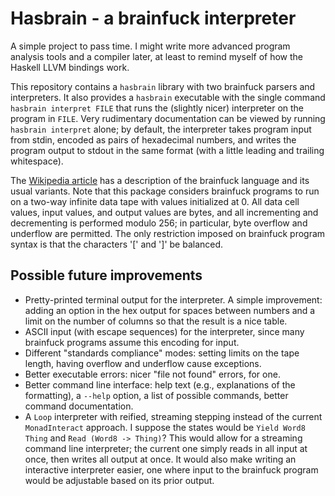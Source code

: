 # Hasbrain - a brainfuck interpreter

A simple project to pass time. I might write more advanced program analysis
tools and a compiler later, at least to remind myself of how the Haskell LLVM
bindings work.

This repository contains a `hasbrain` library with two brainfuck parsers and
interpreters. It also provides a `hasbrain` executable with the single command
`hasbrain interpret FILE` that runs the (slightly nicer) interpreter on the
program in `FILE`. Very rudimentary documentation can be viewed by running
`hasbrain interpret` alone; by default, the interpreter takes program input from
stdin, encoded as pairs of hexadecimal numbers, and writes the program output to
stdout in the same format (with a little leading and trailing whitespace).

The [Wikipedia article](https://en.wikipedia.org/wiki/Brainfuck) has a
description of the brainfuck language and its usual variants. Note that this
package considers brainfuck programs to run on a two-way infinite data tape with
values initialized at 0. All data cell values, input values, and output values
are bytes, and all incrementing and decrementing is performed modulo 256; in
particular, byte overflow and underflow are permitted. The only restriction
imposed on brainfuck program syntax is that the characters '[' and ']' be
balanced.


## Possible future improvements

- Pretty-printed terminal output for the interpreter. A simple improvement:
  adding an option in the hex output for spaces between numbers and a limit on
  the number of columns so that the result is a nice table.
- ASCII input (with escape sequences) for the interpreter, since many brainfuck
  programs assume this encoding for input.
- Different "standards compliance" modes: setting limits on the tape length,
  having overflow and underflow cause exceptions.
- Better executable errors: nicer "file not found" errors, for one.
- Better command line interface: help text (e.g., explanations of the
  formatting), a `--help` option, a list of possible commands, better command
  documentation.
- A `Loop` interpreter with reified, streaming stepping instead of the current
  `MonadInteract` approach. I suppose the states would be `Yield Word8 Thing`
  and `Read (Word8 -> Thing)`? This would allow for a streaming command line
  interpreter; the current one simply reads in all input at once, then writes
  all output at once. It would also make writing an interactive interpreter
  easier, one where input to the brainfuck program would be adjustable based on
  its prior output.
